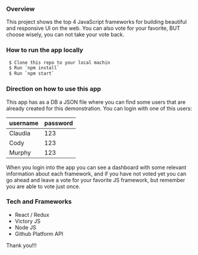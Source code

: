### Overview

This project shows the top 4 JavaScript frameworks for building beautiful and responsive UI on the web.
You can also vote for your favorite, BUT choose wisely, you can not take your vote back.

### How to run the app locally 
```sh
 $ Clone this repo to your local machin 
 $ Run `npm install`
 $ Run `npm start`
 ```

### Direction on how to use this app
This app has as a DB a JSON file where you can find some users that are already created for this demonstration. You can login with one of this users:

| username | password |
| -------- | -------- |
| Claudia  |   123    |           
|  Cody    |   123    |
|  Murphy  |   123    |

When you login into the app you can see a dashboard with some relevant information about each framework, and if you have not voted yet you can go ahead and leave a vote for your favorite JS framework, but remember you are able to vote just once.

### Tech and Frameworks
* React / Redux
* Victory JS 
* Node JS
* Github Platform API

Thank you!!!